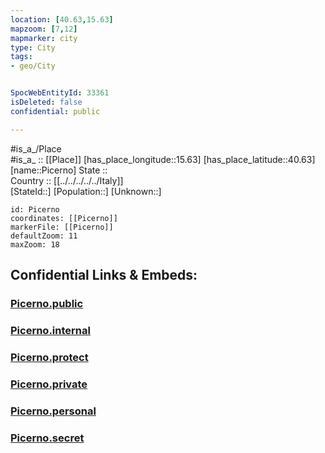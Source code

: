```yaml
---
location: [40.63,15.63] 
mapzoom: [7,12] 
mapmarker: city 
type: City
tags:
- geo/City


SpocWebEntityId: 33361
isDeleted: false
confidential: public

---
```

#is_a_/Place  
#is_a_ :: [[Place]] 
[has_place_longitude::15.63] 
[has_place_latitude::40.63] 
[name::Picerno] 
State ::  
Country :: [[../../../../../Italy]]  
[StateId::] 
[Population::] 
[Unknown::] 


```leaflet
id: Picerno
coordinates: [[Picerno]] 
markerFile: [[Picerno]] 
defaultZoom: 11 
maxZoom: 18
```


## Confidential Links & Embeds: 

### [Picerno.public](/_public/\Earth\Continent\Europe\Europe~South\Italy\regions~Italy\Basilicata\Potenza.Province\CityPicerno.public.md) 

### [Picerno.internal](/_internal/\Earth\Continent\Europe\Europe~South\Italy\regions~Italy\Basilicata\Potenza.Province\CityPicerno.internal.md) 

### [Picerno.protect](/_protect/\Earth\Continent\Europe\Europe~South\Italy\regions~Italy\Basilicata\Potenza.Province\CityPicerno.protect.md) 

### [Picerno.private](/_private/\Earth\Continent\Europe\Europe~South\Italy\regions~Italy\Basilicata\Potenza.Province\CityPicerno.private.md) 

### [Picerno.personal](/_personal/\Earth\Continent\Europe\Europe~South\Italy\regions~Italy\Basilicata\Potenza.Province\CityPicerno.personal.md) 

### [Picerno.secret](/_secret/\Earth\Continent\Europe\Europe~South\Italy\regions~Italy\Basilicata\Potenza.Province\CityPicerno.secret.md)

